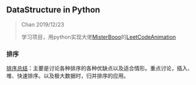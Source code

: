 ## DataStructure in Python

>Chan 2019/12/23    
>
>学习项目，用python实现大佬[MisterBooo](https://github.com/MisterBooo)的[LeetCodeAnimation](https://github.com/MisterBooo/LeetCodeAnimation)



### 排序

[排序总结](Sort/Sort.md)：主要是讨论各种排序的各种优缺点以及适合情形。重点讨论，插入、堆、快速排序。以及极大数据时，归并排序的应用。





